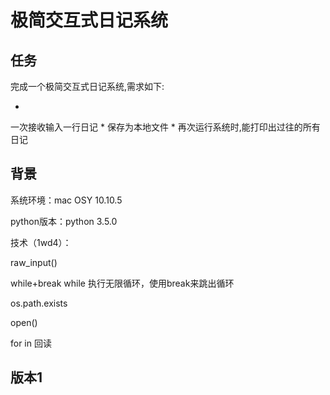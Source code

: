 # 极简交互式日记系统


## 任务
完成一个极简交互式日记系统,需求如下:

* 
一次接收输入一行日记
* 
保存为本地文件
* 
再次运行系统时,能打印出过往的所有日记


## 背景
系统环境：mac OSY 10.10.5

python版本：python 3.5.0


技术（1wd4）：

raw_input()

while+break while 执行无限循环，使用break来跳出循环

os.path.exists

open()

for in 回读

## 版本1

